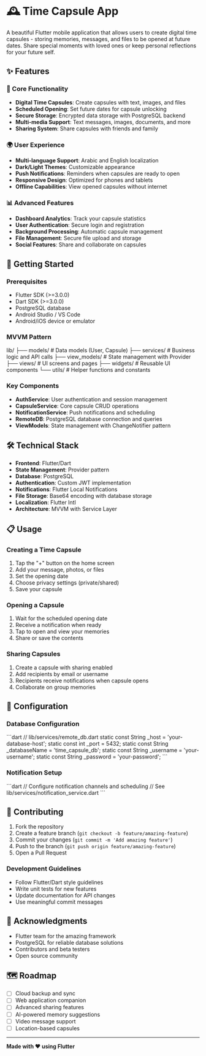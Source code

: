 # 🕰️ Time Capsule App

A beautiful Flutter mobile application that allows users to create digital time capsules - storing memories, messages, and files to be opened at future dates. Share special moments with loved ones or keep personal reflections for your future self.

## ✨ Features

### 🔐 Core Functionality
- **Digital Time Capsules**: Create capsules with text, images, and files
- **Scheduled Opening**: Set future dates for capsule unlocking
- **Secure Storage**: Encrypted data storage with PostgreSQL backend
- **Multi-media Support**: Text messages, images, documents, and more
- **Sharing System**: Share capsules with friends and family

### 🌍 User Experience
- **Multi-language Support**: Arabic and English localization
- **Dark/Light Themes**: Customizable appearance
- **Push Notifications**: Reminders when capsules are ready to open
- **Responsive Design**: Optimized for phones and tablets
- **Offline Capabilities**: View opened capsules without internet

### 📊 Advanced Features
- **Dashboard Analytics**: Track your capsule statistics
- **User Authentication**: Secure login and registration
- **Background Processing**: Automatic capsule management
- **File Management**: Secure file upload and storage
- **Social Features**: Share and collaborate on capsules

## 🚀 Getting Started

### Prerequisites
- Flutter SDK (>=3.0.0)
- Dart SDK (>=3.0.0)
- PostgreSQL database
- Android Studio / VS Code
- Android/iOS device or emulator

### MVVM Pattern
lib/
├── models/           # Data models (User, Capsule)
├── services/         # Business logic and API calls
├── view_models/      # State management with Provider
├── views/           # UI screens and pages
├── widgets/         # Reusable UI components
└── utils/           # Helper functions and constants


### Key Components
- **AuthService**: User authentication and session management
- **CapsuleService**: Core capsule CRUD operations
- **NotificationService**: Push notifications and scheduling
- **RemoteDB**: PostgreSQL database connection and queries
- **ViewModels**: State management with ChangeNotifier pattern

## 🛠️ Technical Stack

- **Frontend**: Flutter/Dart
- **State Management**: Provider pattern
- **Database**: PostgreSQL
- **Authentication**: Custom JWT implementation
- **Notifications**: Flutter Local Notifications
- **File Storage**: Base64 encoding with database storage
- **Localization**: Flutter Intl
- **Architecture**: MVVM with Service Layer

## 📋 Usage

### Creating a Time Capsule
1. Tap the "+" button on the home screen
2. Add your message, photos, or files
3. Set the opening date
4. Choose privacy settings (private/shared)
5. Save your capsule

### Opening a Capsule
1. Wait for the scheduled opening date
2. Receive a notification when ready
3. Tap to open and view your memories
4. Share or save the contents

### Sharing Capsules
1. Create a capsule with sharing enabled
2. Add recipients by email or username
3. Recipients receive notifications when capsule opens
4. Collaborate on group memories

## 🔧 Configuration

### Database Configuration
\`\`\`dart
// lib/services/remote_db.dart
static const String _host = 'your-database-host';
static const int _port = 5432;
static const String _databaseName = 'time_capsule_db';
static const String _username = 'your-username';
static const String _password = 'your-password';
\`\`\`

### Notification Setup
\`\`\`dart
// Configure notification channels and scheduling
// See lib/services/notification_service.dart
\`\`\`

## 🤝 Contributing

1. Fork the repository
2. Create a feature branch (`git checkout -b feature/amazing-feature`)
3. Commit your changes (`git commit -m 'Add amazing feature'`)
4. Push to the branch (`git push origin feature/amazing-feature`)
5. Open a Pull Request

### Development Guidelines
- Follow Flutter/Dart style guidelines
- Write unit tests for new features
- Update documentation for API changes
- Use meaningful commit messages

## 🙏 Acknowledgments

- Flutter team for the amazing framework
- PostgreSQL for reliable database solutions
- Contributors and beta testers
- Open source community

## 🗺️ Roadmap

- [ ] Cloud backup and sync
- [ ] Web application companion
- [ ] Advanced sharing features
- [ ] AI-powered memory suggestions
- [ ] Video message support
- [ ] Location-based capsules

---

**Made with ❤️ using Flutter**

